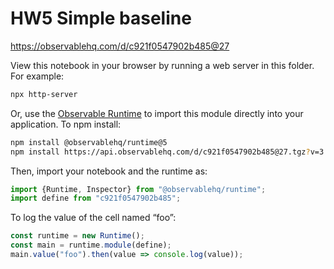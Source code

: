 # HW5 Simple baseline

https://observablehq.com/d/c921f0547902b485@27

View this notebook in your browser by running a web server in this folder. For
example:

~~~sh
npx http-server
~~~

Or, use the [Observable Runtime](https://github.com/observablehq/runtime) to
import this module directly into your application. To npm install:

~~~sh
npm install @observablehq/runtime@5
npm install https://api.observablehq.com/d/c921f0547902b485@27.tgz?v=3
~~~

Then, import your notebook and the runtime as:

~~~js
import {Runtime, Inspector} from "@observablehq/runtime";
import define from "c921f0547902b485";
~~~

To log the value of the cell named “foo”:

~~~js
const runtime = new Runtime();
const main = runtime.module(define);
main.value("foo").then(value => console.log(value));
~~~
